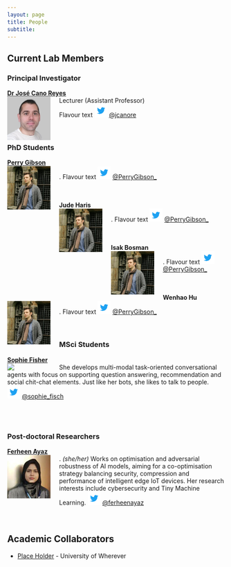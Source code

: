 ```yaml
---
layout: page
title: People
subtitle: 
---
```


## Current Lab Members

### Principal Investigator
**[Dr José Cano Reyes](http://www.dcs.gla.ac.uk/~josecr/)** <br> <img src="/assets/img/people/jose_small_new.png" width="100px" style="float: left; margin-right: 20px;"> Lecturer (Assistant Professor)  
  Flavour text 
<img src="/assets/img/Twitter_Logo_Blue.png" width="30px"> [@jcanore](https://twitter.com/jcanore)
<br><br>
<br>  

### PhD Students
**[Perry Gibson](https://gibsonic.org)** <br>  <img src="/assets/img/people/pg_profile.jpg" width="100px" style="float: left; margin-right: 20px;">  .
Flavour text
<img src="/assets/img/Twitter_Logo_Blue.png" width="30px"> [@PerryGibson_](https://twitter.com/PerryGibson_)
<br><br>
<br>

**Jude Haris** <br>  <img src="/assets/img/people/pg_profile.jpg" width="100px" style="float: left; margin-right: 20px;">  .
Flavour text
<img src="/assets/img/Twitter_Logo_Blue.png" width="30px"> [@PerryGibson_](https://twitter.com/PerryGibson_)
<br><br>
<br>

**Isak Bosman** <br>  <img src="/assets/img/people/pg_profile.jpg" width="100px" style="float: left; margin-right: 20px;">  .
Flavour text
<img src="/assets/img/Twitter_Logo_Blue.png" width="30px"> [@PerryGibson_](https://twitter.com/PerryGibson_)
<br><br>
<br>

**Wenhao Hu** <br>  <img src="/assets/img/people/pg_profile.jpg" width="100px" style="float: left; margin-right: 20px;">  .
Flavour text
<img src="/assets/img/Twitter_Logo_Blue.png" width="30px"> [@PerryGibson_](https://twitter.com/PerryGibson_)
<br><br>
<br>

### MSci Students
**[Sophie Fisher](https://twitter.com/sophie_fisch)** <br> <img src="/assets/img/sophie_fischer.jpeg" width="100px" style="float: left; margin-right: 20px;"> She develops multi-modal task-oriented conversational agents with focus on supporting question answering, recommendation and social chit-chat elements. Just like her bots, she likes to talk to people. <br>
<img src="/assets/img/Twitter_Logo_Blue.png" width="30px"> [@sophie_fisch](https://twitter.com/sophie_fisch)  
<br><br> 
<br>

### Post-doctoral Researchers
**[Ferheen Ayaz](https://www.linkedin.com/in/ferheen-ayaz-5631a71a7/)** <br>  <img src="/assets/img/people/Ferheen_Ayaz.jpg" width="100px" style="float: left; margin-right: 20px;">  .
_(she/her)_ Works on optimisation and adversarial robustness of AI models, aiming for a co-optimisation strategy balancing security, compression and performance of intelligent edge IoT devices. Her research interests include cybersecurity and Tiny Machine Learning.
<img src="/assets/img/Twitter_Logo_Blue.png" width="30px"> [@ferheenayaz](https://twitter.com/@ferheenayaz)
<br><br>
<br>
  
## Academic Collaborators
- [Place Holder](https://example.com/) - University of Wherever


<!-- ## Past Lab Members  -->

<!-- ### Research Interns -->
<!-- - Some Guy -->
<!-- - Someone else (now @ company) -->
